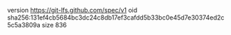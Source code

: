 version https://git-lfs.github.com/spec/v1
oid sha256:131ef4cb5684bc3dc24c8db17ef3cafdd5b33bc0e45d7e30374ed2c5c5a3809a
size 836
